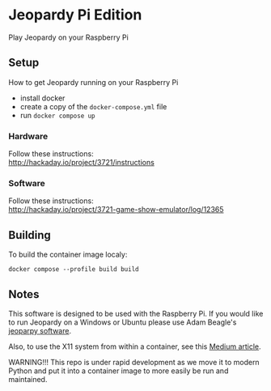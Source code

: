 # Jeopardy Pi Edition

Play Jeopardy on your Raspberry Pi

## Setup

How to get Jeopardy running on your Raspberry Pi

- install docker
- create a copy of the `docker-compose.yml` file
- run `docker compose up`

### Hardware

Follow these instructions:</br>
http://hackaday.io/project/3721/instructions

### Software

Follow these instructions:</br>
http://hackaday.io/project/3721-game-show-emulator/log/12365

## Building

To build the container image localy:

    docker compose --profile build build

## Notes

This software is designed to be used with the Raspberry Pi. If you would like to run Jeopardy on a Windows or Ubuntu please use Adam Beagle's <a href='https://github.com/adambeagle/jeoparpy'>jeoparpy software</a>. 

Also, to use the X11 system from within a container, see this [Medium article](https://medium.com/geekculture/run-a-gui-software-inside-a-docker-container-dce61771f9).

WARNING!!! This repo is under rapid development as we move it to modern Python and put it into a container image to more easily be run and maintained.
